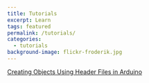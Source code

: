 ```yaml
---
title: Tutorials
excerpt: Learn
tags: featured
permalink: /tutorials/
categories:
  - tutorials
background-image: flickr-froderik.jpg
---
```


[Creating Objects Using Header Files in Arduino](https://pulse-3400.github.io/arduinolibrarytutorial/)
